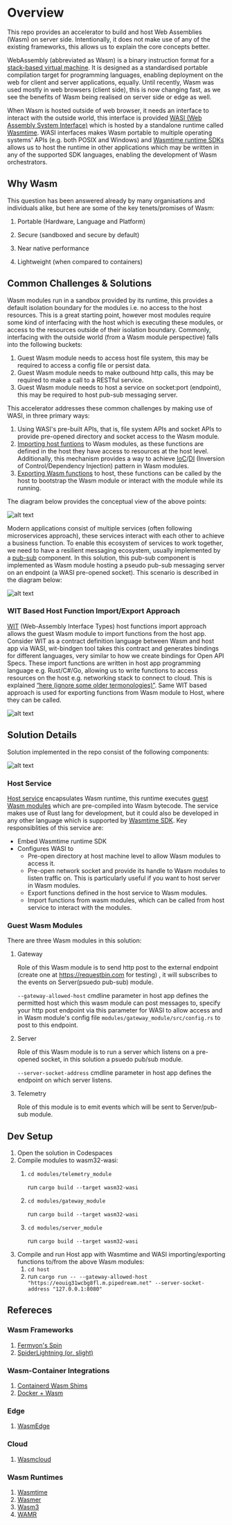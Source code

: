 # Overview

This repo provides an accelerator to build and host Web Assemblies (Wasm) on server side. Intentionally, it does not make use of any of the existing frameworks, this allows us to explain the core concepts better.

WebAssembly (abbreviated as Wasm) is a binary instruction format for a [stack-based virtual machine](https://andreabergia.com/stack-based-virtual-machines/). It is designed as a standardised portable compilation target for programming languages, enabling deployment on the web for client and server applications, equally. Until recently, Wasm was used mostly in web browsers (client side), this is now changing fast, as we see the benefits of Wasm being realised on server side or edge as well.

When Wasm is hosted outside of web browser, it needs an interface to interact with the outside world, this interface is provided [WASI (Web Assembly System Interface)](https://wasi.dev/) which is hosted by a standalone runtime called [Wasmtime](https://github.com/bytecodealliance/wasmtime). WASI interfaces makes Wasm portable to multiple operating systems' APIs (e.g. both POSIX and Windows) and [Wasmtime runtime SDKs](https://docs.wasmtime.dev/lang.html) allows us to host the runtime in other applications which may be written in any of the supported SDK languages, enabling the development of Wasm orchestrators.

## Why Wasm

This question has been answered already by many organisations and individuals alike, but here are some of the key tenets/promises of Wasm:


1. Portable (Hardware, Language and Platform)
2. Secure (sandboxed and secure by default)
3. Near native performance

4. Lightweight (when compared to containers)

## Common Challenges & Solutions

Wasm modules run in a sandbox provided by its runtime, this provides a default isolation boundary for the modules i.e. no access to the host resources. This is a great starting point, however most modules require some kind of interfacing with the host which is executing these modules, or access to the resources outside of their isolation boundary. Commonly, interfacing with the outside world (from a Wasm module perspective) falls into the following buckets:

1. Guest Wasm module needs to access host file system, this may be required to access a config file or persist data.
2. Guest Wasm module needs to make outbound http calls, this may be required to make a call to a RESTful service.
3. Guest Wasm module needs to host a service on socket:port (endpoint), this may be required to host pub-sub messaging server.

This accelerator addresses these common challenges by making use of WASI, in three primary ways:

1. Using WASI's pre-built APIs, that is, file system APIs and socket APIs to provide pre-opened directory and socket access to the Wasm module.
2. [Importing host funtions](#wit-based-host-function-importexport-approach) to Wasm modules, as these functions are defined in the host they have access to resources at the host level. Additionally, this mechanism provides a way to achieve [IoC](https://en.wikipedia.org/wiki/Inversion_of_control)/[DI](https://en.wikipedia.org/wiki/Dependency_injection) (Inversion of Control/Dependency Injection) pattern in Wasm modules.
3. [Exporting Wasm functions](#wit-based-host-function-importexport-approach) to host, these functions can be called by the host to bootstrap the Wasm module or interact with the module while its running.

The diagram below provides the conceptual view of the above points:

![alt text](images/wasm-wasi-conceptual.png "Web Assemblies and WASI Conceptual Diagram")

Modern applications consist of multiple services (often following microservices approach), these services interact with each other to achieve a business function. To enable this ecosystem of services to work together, we need to have a resilient messaging ecosystem, usually implemented by a [pub-sub](https://en.wikipedia.org/wiki/Publish%E2%80%93subscribe_pattern) component. In this solution, this pub-sub component is implemented as Wasm module hosting a pseudo pub-sub messaging server on an endpoint (a WASI pre-opened socket). This scenario is described in the diagram below:

![alt text](images/wasm-wasi-inter-service.png "Web Assemblies on Edge")

### WIT Based Host Function Import/Export Approach

[WIT](https://github.com/bytecodealliance/wit-bindgen) (Web-Assembly Interface Types) host functions import approach allows the guest Wasm module to import functions from the host app. Consider WIT as a contract definition language between Wasm and host app via WASI, wit-bindgen tool takes this contract and generates bindings for different languages, very similar to how we create bindings for Open API Specs. These import functions are written in host app programming language e.g. Rust/C#/Go, allowing us to write functions to access resources on the host e.g. networking stack to connect to cloud. This is explained [“here (ignore some older termonologies)”](https://radu-matei.com/blog/wasm-components-host-implementations/). Same WIT based approach is used for exporting functions from Wasm module to Host, where they can be called.

![alt text](images/wit-based-design.png "WIT Based Host Function Import Approach")

## Solution Details

Solution implemented in the repo consist of the following components:

![alt text](images/wasm_solution.png "Wasm Solution")

### Host Service

[Host service](host) encapsulates Wasm runtime, this runtime executes [guest Wasm modules](#guest-wasm-modules) which are pre-compiled into Wasm bytecode. The service makes use of Rust lang for development, but it could also be developed in any other language which is supported by [Wasmtime SDK](https://docs.wasmtime.dev/lang.html). Key responsiblities of this service are:

- Embed Wasmtime runtime SDK
- Configures WASI to
  - Pre-open directory at host machine level to allow Wasm modules to access it.
  - Pre-open network socket and provide its handle to Wasm modules to listen traffic on. This is particularly useful if you want to host server in Wasm modules.
  - Export functions defined in the host service to Wasm modules.
  - Import functions from wasm modules, which can be called from host service to interact with the modules.

### Guest Wasm Modules

There are three Wasm modules in this solution:

1. Gateway

    Role of this Wasm module is to send http post to the external endpoint (create one at https://requestbin.com for testing) , it will subscribes to the events on Server(psuedo pub-sub) module.

    `--gateway-allowed-host` cmdline parameter in host app defines the permitted host which this wasm module can post messages to, specify your http post endpoint via this parameter for WASI to allow access and in Wasm module's config file `modules/gateway_module/src/config.rs` to post to this endpoint.

2. Server

    Role of this Wasm module is to run a server which listens on a pre-opened socket, in this solution a psuedo pub/sub module.

    `--server-socket-address` cmdline parameter in host app defines the endpoint on which server listens.

3. Telemetry

    Role of this module is to emit events which will be sent to Server/pub-sub module.

## Dev Setup

1. Open the solution in Codespaces
2. Compile modules to wasm32-wasi:
    1. `cd modules/telemetry_module`

        run `cargo build --target wasm32-wasi`
    2. `cd modules/gateway_module`

        run `cargo build --target wasm32-wasi`
    3. `cd modules/server_module`

        run `cargo build --target wasm32-wasi`
3. Compile and run Host app with Wasmtime and WASI importing/exporting functions to/from the above Wasm modules:
    1. `cd host`
    2. run `cargo run -- --gateway-allowed-host "https://eouig31wcbg8fl.m.pipedream.net" --server-socket-address "127.0.0.1:8080"`

## Refereces

### Wasm Frameworks

1. [Fermyon's Spin](https://github.com/fermyon/spin)
2. [SpiderLightning (or, slight)](https://github.com/deislabs/spiderlightning)

### Wasm-Container Integrations

1. [Containerd Wasm Shims](https://github.com/deislabs/containerd-wasm-shims)
2. [Docker + Wasm](https://www.docker.com/blog/docker-wasm-technical-preview/)

### Edge

1. [WasmEdge](https://wasmedge.org/)

### Cloud

1. [Wasmcloud](https://wasmcloud.com/)

### Wasm Runtimes

1. [Wasmtime](https://wasmtime.dev/)
2. [Wasmer](https://wasmer.io/)
3. [Wasm3](https://github.com/wasm3/wasm3)
4. [WAMR](https://github.com/bytecodealliance/wasm-micro-runtime)

